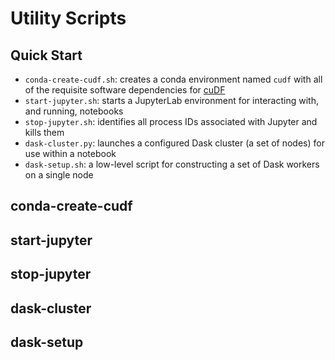 # Utility Scripts

## Quick Start

* `conda-create-cudf.sh`: creates a conda environment named `cudf` with all of the requisite software dependencies for [cuDF](https://github.com/rapidsai/cudf)
* `start-jupyter.sh`: starts a JupyterLab environment for interacting with, and running, notebooks
* `stop-jupyter.sh`: identifies all process IDs associated with Jupyter and kills them
* `dask-cluster.py`: launches a configured Dask cluster (a set of nodes) for use within a notebook
* `dask-setup.sh`: a low-level script for constructing a set of Dask workers on a single node

## conda-create-cudf

## start-jupyter

## stop-jupyter

## dask-cluster

## dask-setup
